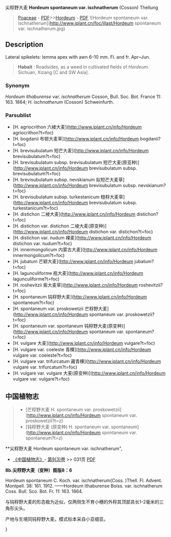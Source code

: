 尖稃野大麦 **Hordeum spontaneum var. ischnatherum** (Cosson) Thel­lung

> [Poaceae](http://www.iplant.cn/info/Poaceae?t=foc) - [PDF](http://www.iplant.cn/foc/pdf/Poaceae.pdf)>>[Hordeum](http://www.iplant.cn/info/Hordeum?t=foc) - [PDF](http://www.iplant.cn/foc/pdf/Hordeum.pdf)
![Hordeum spontaneum var. ischnatherum](http://www.iplant.cn/foc/illast/Hordeum spontaneum var. ischnatherum.jpg)

## Description

Lateral spikelets: lemma apex with awn 6–10 mm. Fl. and fr. Apr–Jun.

> **Habait** : 
> Roadsides, as a weed in cultivated fields of *Hordeum*. Sichuan, Xizang [C and SW Asia].

### Synonym
*Hordeum ithaburense* var. *ischnatherum* Cosson, Bull. Soc. Bot. France 11: 163. 1864; *H. ischnatherum* (Cosson) Schweinfurth.

### Parsublist

* [H.  agriocrithon  六棱大麦](http://www.iplant.cn/info/Hordeum agriocrithon?t=foc)
* [H.  bogdanii  布顿大麦草](http://www.iplant.cn/info/Hordeum bogdanii?t=foc)
* [H.  brevisubulatum  短芒大麦](http://www.iplant.cn/info/Hordeum brevisubulatum?t=foc)
* [H.  brevisubulatum subsp. brevisubulatum  短芒大麦(原亚种)](http://www.iplant.cn/info/Hordeum brevisubulatum subsp. brevisubulatum?t=foc)
* [H.  brevisubulatum subsp. nevskianum  拟短芒大麦草](http://www.iplant.cn/info/Hordeum brevisubulatum subsp. nevskianum?t=foc)
* [H.  brevisubulatum subsp. turkestanicum  糙稃大麦草](http://www.iplant.cn/info/Hordeum brevisubulatum subsp. turkestanicum?t=foc)
* [H.  distichon  二棱大麦](http://www.iplant.cn/info/Hordeum distichon?t=foc)
* [H.  distichon var. distichon  二棱大麦(原变种)](http://www.iplant.cn/info/Hordeum distichon var. distichon?t=foc)
* [H.  distichon var. nudum  裸麦](http://www.iplant.cn/info/Hordeum distichon var. nudum?t=foc)
* [H.  innermongolicum  内蒙古大麦](http://www.iplant.cn/info/Hordeum innermongolicum?t=foc)
* [H.  jubatum  芒颖大麦](http://www.iplant.cn/info/Hordeum jubatum?t=foc)
* [H.  lagunculiforme  瓶大麦](http://www.iplant.cn/info/Hordeum lagunculiforme?t=foc)
* [H.  roshevitzii  紫大麦草](http://www.iplant.cn/info/Hordeum roshevitzii?t=foc)
* [H.  spontaneum  钝稃野大麦](http://www.iplant.cn/info/Hordeum spontaneum?t=foc)
* [H.  spontaneum var. proskowetzii  芒稃野大麦](http://www.iplant.cn/info/Hordeum spontaneum var. proskowetzii?t=foc)
* [H.  spontaneum var. spontaneum  钝稃野大麦(原变种)](http://www.iplant.cn/info/Hordeum spontaneum var. spontaneum?t=foc)
* [H.  vulgare  大麦](http://www.iplant.cn/info/Hordeum vulgare?t=foc)
* [H.  vulgare var. coeleste  青稞](http://www.iplant.cn/info/Hordeum vulgare var. coeleste?t=foc)
* [H.  vulgare var. trifurcatum  藏青稞](http://www.iplant.cn/info/Hordeum vulgare var. trifurcatum?t=foc)
* [H.  vulgare var. vulgare  大麦(原变种)](http://www.iplant.cn/info/Hordeum vulgare var. vulgare?t=foc)

## 中国植物志

> * [芒稃野大麦  H.  spontaneum var. proskowetzii](http://www.iplant.cn/info/Hordeum spontaneum var. proskowetzii?t=z)
> * [钝稃野大麦 (原变种)  H.  spontaneum var. spontaneum](http://www.iplant.cn/info/Hordeum spontaneum var. spontaneum?t=z)

**尖稃野大麦  Hordeum spontaneum var. ischnatherum",

* [《中国植物志》](http://www.iplant.cn/frps)- [第9(3)卷](http://www.iplant.cn/frps/vol/9(3)) >> 031页 [PDF](http://www.iplant.cn/frps/pdf/9(3)/031c.pdf)

**8b.尖稃野大麦（变种）图版8：6**

Hordeum spontaneum C. Koch. var. ischnatherum(Coss. )Thell. Fl. Advent. Montpell. 38: 161. 1912. ——Hordeum ithaburense Boiss. var. ischnatherum Coss. Bull. Sco. Bot. Fr. 11: 163. 1864.

与钝稃野大麦的形态极为近似，仅两侧生不育小穗的外稃其顶部具长1-2毫米的三角形尖头。

产地与生境同钝稃野大麦。模式标本采自小亚细亚。

}